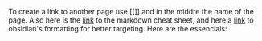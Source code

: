 To create a link to another page use [[]] and in the middre the name of the page. Also here is the [link](https://www.markdownguide.org/cheat-sheet/) to the markdown cheat sheet, and here a [link](https://help.obsidian.md/Editing+and+formatting/Basic+formatting+syntax) to obsidian's formatting for better targeting. Here are the essencials:

